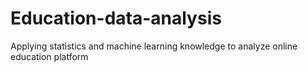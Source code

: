 # Education-data-analysis
Applying statistics and machine learning knowledge to analyze online education platform

